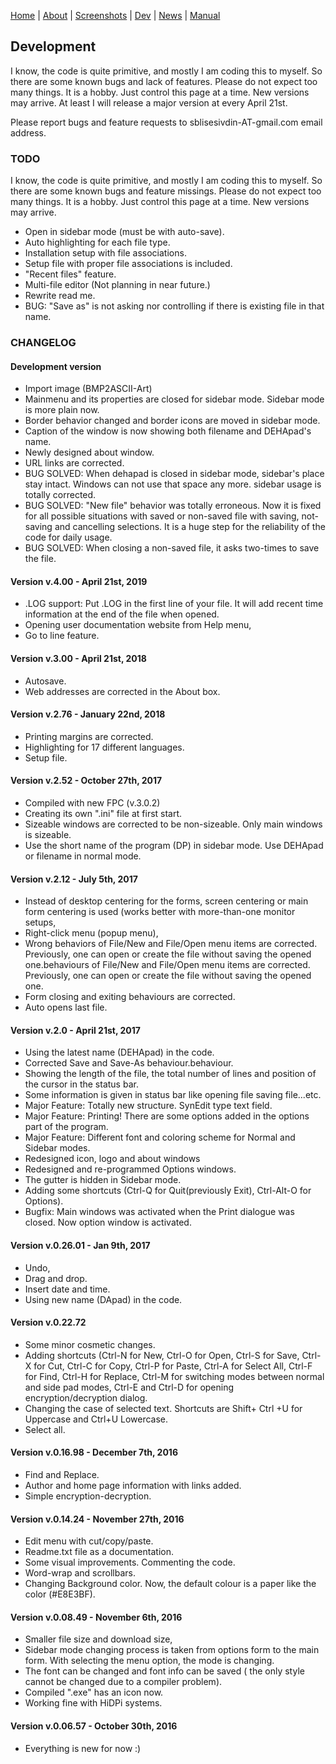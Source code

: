 [Home](index.md) | [About](about.md) | [Screenshots](screenshots.md) | [Dev](development.md) | [News](news.md) | [Manual](user_manual.md) 

## Development

I know, the code is quite primitive, and mostly I am coding this to myself. So there are some known bugs and lack of features. Please do not expect too many things. It is a hobby. Just control this page at a time. New versions may arrive. At least I will release a major version at every April 21st.

Please report bugs and feature requests to sblisesivdin-AT-gmail.com email address.

### TODO 

I know, the code is quite primitive, and mostly I am coding this to myself. So there are some known bugs and feature missings. Please do not expect too many things. It is a hobby. Just control this page at a time. New versions may arrive. 


* Open in sidebar mode (must be with auto-save).
* Auto highlighting for each file type.
* Installation setup with file associations.
* Setup file with proper file associations is included.
* "Recent files" feature.
* Multi-file editor (Not planning in near future.)
* Rewrite read me.
* BUG: "Save as" is not asking nor controlling if there is existing file in that name. 


### CHANGELOG

#### Development version
* Import image (BMP2ASCII-Art)
* Mainmenu and its properties are closed for sidebar mode. Sidebar mode is more plain now.
* Border behavior changed and border icons are moved in sidebar mode.
* Caption of the window is now showing both filename and DEHApad's name.
* Newly designed about window.
* URL links are corrected.
* BUG SOLVED: When dehapad is closed in sidebar mode, sidebar's place stay intact. Windows can not use that space any more. sidebar usage is totally corrected.
* BUG SOLVED: "New file" behavior was totally erroneous. Now it is fixed for all possible situations with saved or non-saved file with saving, not-saving and cancelling selections.  It is a huge step for the reliability of the code for daily usage.
* BUG SOLVED: When closing a non-saved file, it asks two-times to save the file.

#### Version v.4.00 - April 21st, 2019
* .LOG support: Put .LOG in the first line of your file. It will add recent time information at the end of the file when opened.
* Opening user documentation website from Help menu,
* Go to line feature.

#### Version v.3.00 - April 21st, 2018
* Autosave.
* Web addresses are corrected in the About box.

#### Version v.2.76 - January 22nd, 2018
* Printing margins are corrected.
* Highlighting for 17 different languages.
* Setup file.

#### Version v.2.52 - October 27th, 2017
* Compiled with new FPC (v.3.0.2)
* Creating its own ".ini" file at first start. 
* Sizeable windows are corrected to be non-sizeable. Only main windows is sizeable.
* Use the short name of the program (DP) in sidebar mode. Use DEHApad or filename in normal mode.

#### Version v.2.12 - July 5th, 2017
* Instead of desktop centering for the forms, screen centering or main form centering is used (works better with more-than-one monitor setups,
* Right-click menu (popup menu),
* Wrong behaviors of File/New and File/Open menu items are corrected. Previously, one can open or create the file without saving the opened one.behaviours of File/New and File/Open menu items are corrected. Previously, one can open or create the file without saving the opened one.
* Form closing and exiting behaviours are corrected.
* Auto opens last file. 

#### Version v.2.0 - April 21st, 2017
* Using the latest name (DEHApad) in the code.
* Corrected Save and Save-As behaviour.behaviour.
* Showing the length of the file, the total number of lines and position of the cursor in the status bar.
* Some information is given in status bar like opening file saving file...etc.
* Major Feature: Totally new structure. SynEdit type text field.
* Major Feature: Printing! There are some options added in the options part of the program.
* Major Feature: Different font and coloring scheme for Normal and Sidebar modes.
* Redesigned icon, logo and about windows 
* Redesigned and re-programmed Options windows.
* The gutter is hidden in Sidebar mode.
* Adding some shortcuts (Ctrl-Q for Quit(previously Exit), Ctrl-Alt-O for Options).
* Bugfix: Main windows was activated when the Print dialogue was closed. Now option window is activated.

#### Version v.0.26.01 - Jan 9th, 2017
* Undo,
* Drag and drop.
* Insert date and time.
* Using new name (DApad) in the code.

#### Version v.0.22.72
* Some minor cosmetic changes.
* Adding shortcuts (Ctrl-N for New, Ctrl-O for Open, Ctrl-S for Save, Ctrl-X for Cut, Ctrl-C for Copy, Ctrl-P for Paste, Ctrl-A for Select All, Ctrl-F for Find, Ctrl-H for Replace, Ctrl-M for switching modes between normal and side pad modes, Ctrl-E and Ctrl-D for opening encryption/decryption dialog.
* Changing the case of selected text. Shortcuts are Shift+ Ctrl +U for Uppercase and Ctrl+U Lowercase.
* Select all.

#### Version v.0.16.98 - December 7th, 2016
* Find and Replace.
* Author and home page information with links added.
* Simple encryption-decryption.

#### Version v.0.14.24 - November 27th, 2016
* Edit menu with cut/copy/paste.
* Readme.txt file as a documentation.
* Some visual improvements. Commenting the code.
* Word-wrap and scrollbars.
* Changing Background color. Now, the default colour is a paper like the color (#E8E3BF). 

#### Version v.0.08.49 - November 6th, 2016
* Smaller file size and download size, 
* Sidebar mode changing process is taken from options form to the main form. With selecting the menu option, the mode is changing. 
* The font can be changed and font info can be saved ( the only style cannot be changed due to a compiler problem). 
* Compiled ".exe" has an icon now. 
* Working fine with HiDPi systems. 

#### Version v.0.06.57 - October 30th, 2016
* Everything is new for now :) 
